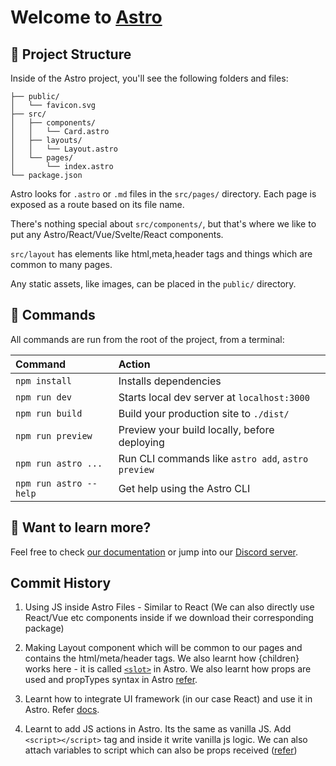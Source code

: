 # Welcome to [Astro](https://astro.build)

## 🚀 Project Structure

Inside of the Astro project, you'll see the following folders and files:

```
├── public/
│   └── favicon.svg
├── src/
│   ├── components/
│   │   └── Card.astro
│   ├── layouts/
│   │   └── Layout.astro
│   └── pages/
│       └── index.astro
└── package.json
```

Astro looks for `.astro` or `.md` files in the `src/pages/` directory. Each page is exposed as a route based on its file name.

There's nothing special about `src/components/`, but that's where we like to put any Astro/React/Vue/Svelte/React components.

`src/layout` has elements like html,meta,header tags and things which are common to many pages.

Any static assets, like images, can be placed in the `public/` directory.

## 🧞 Commands

All commands are run from the root of the project, from a terminal:

| Command                | Action                                             |
| :--------------------- | :------------------------------------------------- |
| `npm install`          | Installs dependencies                              |
| `npm run dev`          | Starts local dev server at `localhost:3000`        |
| `npm run build`        | Build your production site to `./dist/`            |
| `npm run preview`      | Preview your build locally, before deploying       |
| `npm run astro ...`    | Run CLI commands like `astro add`, `astro preview` |
| `npm run astro --help` | Get help using the Astro CLI                       |

## 👀 Want to learn more?

Feel free to check [our documentation](https://docs.astro.build) or jump into our [Discord server](https://astro.build/chat).


## Commit History
1. Using JS inside Astro Files - Similar to React (We can also directly use React/Vue etc components inside if we download their corresponding package)

2. Making Layout component which will be common to our pages and contains the html/meta/header tags. We also learnt how {children} works here - it is called [`<slot>`](./src/layouts/Layout.astro#L32) in Astro. We also learnt how props are used and propTypes syntax in Astro [refer](./src/layouts/Layout.astro#L4).

3. Learnt how to integrate UI framework (in our case React) and use it in Astro. Refer [docs](https://docs.astro.build/en/guides/integrations-guide/react/).

4. Learnt to add JS actions in Astro. Its the same as vanilla JS. Add `<script></script>` tag and inside it write vanilla js logic. We can also attach variables to script which can also be props received ([refer](./src/components/Tabs.astro#L48))